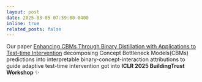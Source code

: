 ```yaml
---
layout: post
date: 2025-03-05 07:59:00-0400
inline: true
related_posts: false
---
```


Our paper [Enhancing CBMs Through Binary Distillation with Applications to Test-time Intervention](https://arxiv.org/pdf/2503.06730) decomposing Concept Bottleneck Models(CBMs) predictions into interpretable binary-concept-interaction attributions to guide adaptive test-time intervention got into **ICLR 2025 BuildingTrust Workshop** :sparkles:
